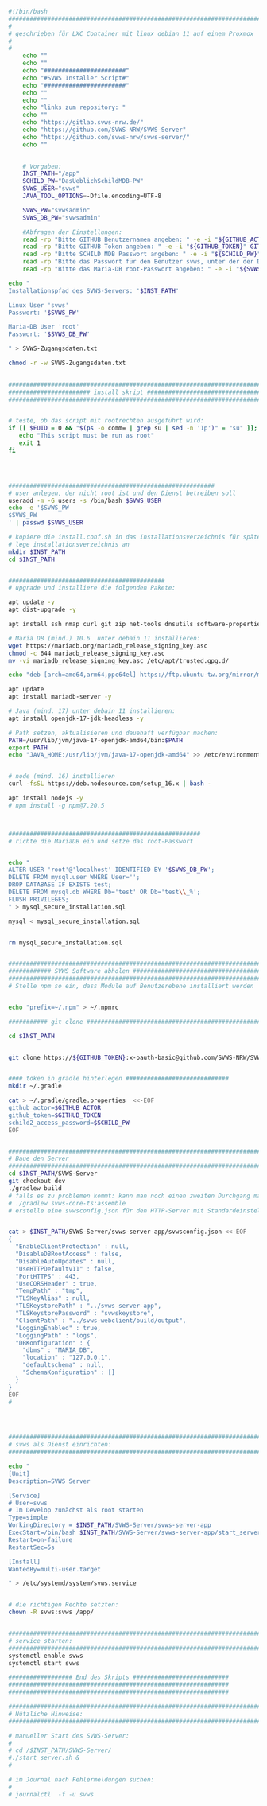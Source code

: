 ﻿```bash
#!/bin/bash
########################################################################
#
# geschrieben für LXC Container mit linux debian 11 auf einem Proxmox
#
#
	echo ""
	echo ""
	echo "#######################"
	echo "#SVWS Installer Script#"
	echo "#######################"
	echo ""
	echo ""
	echo "links zum repository: "
	echo ""
	echo "https://gitlab.svws-nrw.de/"
	echo "https://github.com/SVWS-NRW/SVWS-Server"
    echo "https://github.com/svws-nrw/svws-server/"
	echo "" 
	

	# Vorgaben:
	INST_PATH="/app"
	SCHILD_PW="DasUeblichSchildMDB-PW"
	SVWS_USER="svws"
	JAVA_TOOL_OPTIONS=-Dfile.encoding=UTF-8

	SVWS_PW="svwsadmin"
	SVWS_DB_PW="svwsadmin"

	#Abfragen der Einstellungen:
	read -rp "Bitte GITHUB Benutzernamen angeben: " -e -i "${GITHUB_ACTOR}" GITHUB_ACTOR
	read -rp "Bitte GITHUB Token angeben: " -e -i "${GITHUB_TOKEN}" GITHUB_TOKEN
	read -rp "Bitte SCHILD MDB Passwort angeben: " -e -i "${SCHILD_PW}" SCHILD_PW
	read -rp "Bitte das Passwort für den Benutzer svws, unter der der Dienst läuft, angeben: " -e -i "${SVWS_PW}" SVWS_PW
	read -rp "Bitte das Maria-DB root-Passwort angeben: " -e -i "${SVWS_DB_PW}" SVWS_DB_PW

echo "
Installationspfad des SVWS-Servers: '$INST_PATH'

Linux User 'svws' 
Passwort: '$SVWS_PW'

Maria-DB User 'root' 
Passwort: '$SVWS_DB_PW'

" > SVWS-Zugangsdaten.txt

chmod -r -w SVWS-Zugangsdaten.txt

  
#########################################################################
####################### install skript ##################################
#########################################################################


# teste, ob das script mit rootrechten ausgeführt wird:  
if [[ $EUID = 0 && "$(ps -o comm= | grep su | sed -n '1p')" = "su" ]]; then
   echo "This script must be run as root" 
   exit 1
fi




##########################################################
# user anlegen, der nicht root ist und den Dienst betreiben soll
useradd	-m -G users -s /bin/bash $SVWS_USER
echo -e '$SVWS_PW
$SVWS_PW
' | passwd $SVWS_USER

# kopiere die install.conf.sh in das Installationsverzeichnis für späteren Aufruf
# lege installationsverzeichnis an 
mkdir $INST_PATH
cd $INST_PATH


############################################
# upgrade und installiere die folgenden Pakete:

apt update -y
apt dist-upgrade -y

apt install ssh nmap curl git zip net-tools dnsutils software-properties-common dirmngr -y

# Maria DB (mind.) 10.6  unter debain 11 installieren: 
wget https://mariadb.org/mariadb_release_signing_key.asc
chmod -c 644 mariadb_release_signing_key.asc
mv -vi mariadb_release_signing_key.asc /etc/apt/trusted.gpg.d/

echo "deb [arch=amd64,arm64,ppc64el] https://ftp.ubuntu-tw.org/mirror/mariadb/repo/10.6/debian bullseye main" | tee /etc/apt/sources.list.d/mariadb.list

apt update
apt install mariadb-server -y 

# Java (mind. 17) unter debain 11 installieren:
apt install openjdk-17-jdk-headless -y

# Path setzen, aktualisieren und dauehaft verfügbar machen:
PATH=/usr/lib/jvm/java-17-openjdk-amd64/bin:$PATH
export PATH
echo "JAVA_HOME:/usr/lib/jvm/java-17-openjdk-amd64" >> /etc/environment


# node (mind. 16) installieren
curl -fsSL https://deb.nodesource.com/setup_16.x | bash -

apt install nodejs -y
# npm install -g npm@7.20.5



######################################################
# richte die MariaDB ein und setze das root-Passwort


echo "
ALTER USER 'root'@'localhost' IDENTIFIED BY '$SVWS_DB_PW';
DELETE FROM mysql.user WHERE User='';
DROP DATABASE IF EXISTS test;
DELETE FROM mysql.db WHERE Db='test' OR Db='test\\_%';
FLUSH PRIVILEGES;
" > mysql_secure_installation.sql

mysql < mysql_secure_installation.sql


rm mysql_secure_installation.sql 


#######################################################################
############ SVWS Software abholen ####################################
#######################################################################
# Stelle npm so ein, dass Module auf Benutzerebene installiert werden


echo "prefix=~/.npm" > ~/.npmrc

########### git clone #################################################

cd $INST_PATH


git clone https://${GITHUB_TOKEN}:x-oauth-basic@github.com/SVWS-NRW/SVWS-Server.git


#### token in gradle hinterlegen #############################
mkdir ~/.gradle

cat > ~/.gradle/gradle.properties  <<-EOF
github_actor=$GITHUB_ACTOR
github_token=$GITHUB_TOKEN
schild2_access_password=$SCHILD_PW
EOF


#######################################################################
# Baue den Server
#######################################################################
cd $INST_PATH/SVWS-Server
git checkout dev
./gradlew build
# falls es zu problemen kommt: kann man noch einen zweiten Durchgang machen: 
# ./gradlew svws-core-ts:assemble
# erstelle eine svwsconfig.json für den HTTP-Server mit Standardeinstellungen


cat > $INST_PATH/SVWS-Server/svws-server-app/svwsconfig.json <<-EOF
{
  "EnableClientProtection" : null,
  "DisableDBRootAccess" : false,
  "DisableAutoUpdates" : null,
  "UseHTTPDefaultv11" : false,
  "PortHTTPS" : 443,
  "UseCORSHeader" : true,
  "TempPath" : "tmp",
  "TLSKeyAlias" : null,
  "TLSKeystorePath" : "../svws-server-app",
  "TLSKeystorePassword" : "svwskeystore",
  "ClientPath" : "../svws-webclient/build/output",
  "LoggingEnabled" : true,
  "LoggingPath" : "logs",
  "DBKonfiguration" : {
    "dbms" : "MARIA_DB",
    "location" : "127.0.0.1",
    "defaultschema" : null,
    "SchemaKonfiguration" : []
  }
}
EOF
# 




########################################################################
# svws als Dienst einrichten:
########################################################################

echo "
[Unit]
Description=SVWS Server

[Service]
# User=svws 
# Im Develop zunächst als root starten
Type=simple
WorkingDirectory = $INST_PATH/SVWS-Server/svws-server-app
ExecStart=/bin/bash $INST_PATH/SVWS-Server/svws-server-app/start_server.sh
Restart=on-failure
RestartSec=5s

[Install]
WantedBy=multi-user.target

" > /etc/systemd/system/svws.service


# die richtigen Rechte setzten: 
chown -R svws:svws /app/


########################################################################
# service starten: 
########################################################################
systemctl enable svws
systemctl start svws

################## End des Skripts ###########################
##############################################################
##############################################################

########################################################################
# Nützliche Hinweise:
########################################################################

# manueller Start des SVWS-Server:
#
# cd /$INST_PATH/SVWS-Server/
#./start_server.sh &
#

# im Journal nach Fehlermeldungen suchen: 
#
# journalctl  -f -u svws
```